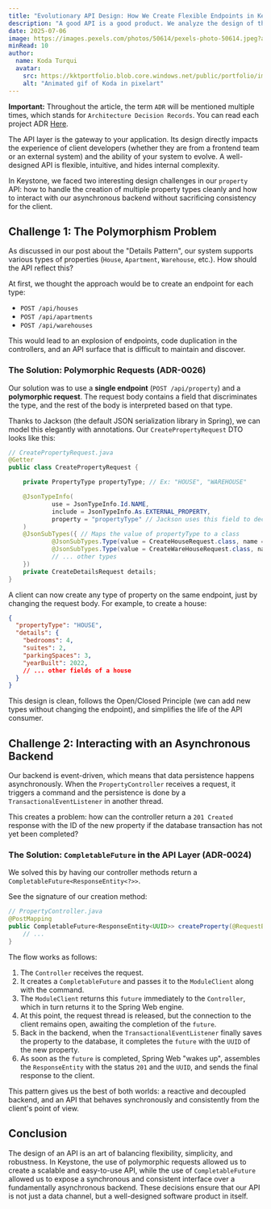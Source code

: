```yaml
---
title: "Evolutionary API Design: How We Create Flexible Endpoints in Keystone"
description: "A good API is a good product. We analyze the design of the Keystone API, focusing on how we handle polymorphic requests for different property types using a single endpoint and how we manage the asynchronicity of the backend with CompletableFuture."
date: 2025-07-06
image: https://images.pexels.com/photos/50614/pexels-photo-50614.jpeg?auto=compress&cs=tinysrgb&w=1260&h=750&dpr=1
minRead: 10
author:
  name: Koda Turqui
  avatar:
    src: https://kktportfolio.blob.core.windows.net/public/portfolio/images/20250809_2318_Homem com Fones_remix_01k28w7xx5ehz85pss8pqtxek5-1.webp
    alt: "Animated gif of Koda in pixelart"
---
```


**Important:** Throughout the article, the term `ADR` will be mentioned multiple times, which stands for `Architecture Decision Records`. You can read each project ADR [Here](https://github.com/koda-kaolinite/keystone_api/tree/main/docs/ARCHITECTURE-DESICION-LOG).

The API layer is the gateway to your application. Its design directly impacts the experience of client developers (whether they are from a frontend team or an external system) and the ability of your system to evolve. A well-designed API is flexible, intuitive, and hides internal complexity.

In Keystone, we faced two interesting design challenges in our `property` API: how to handle the creation of multiple property types cleanly and how to interact with our asynchronous backend without sacrificing consistency for the client.

## Challenge 1: The Polymorphism Problem

As discussed in our post about the "Details Pattern", our system supports various types of properties (`House`, `Apartment`, `Warehouse`, etc.). How should the API reflect this?

At first, we thought the approach would be to create an endpoint for each type:
-   `POST /api/houses`
-   `POST /api/apartments`
-   `POST /api/warehouses`

This would lead to an explosion of endpoints, code duplication in the controllers, and an API surface that is difficult to maintain and discover.

### The Solution: Polymorphic Requests (ADR-0026)

Our solution was to use a **single endpoint** (`POST /api/property`) and a **polymorphic request**. The request body contains a field that discriminates the type, and the rest of the body is interpreted based on that type.

Thanks to Jackson (the default JSON serialization library in Spring), we can model this elegantly with annotations. Our `CreatePropertyRequest` DTO looks like this:

```java
// CreatePropertyRequest.java
@Getter
public class CreatePropertyRequest {

    private PropertyType propertyType; // Ex: "HOUSE", "WAREHOUSE"

    @JsonTypeInfo(
            use = JsonTypeInfo.Id.NAME,
            include = JsonTypeInfo.As.EXTERNAL_PROPERTY,
            property = "propertyType" // Jackson uses this field to decide
    )
    @JsonSubTypes({ // Maps the value of propertyType to a class
            @JsonSubTypes.Type(value = CreateHouseRequest.class, name = "HOUSE"),
            @JsonSubTypes.Type(value = CreateWareHouseRequest.class, name = "WAREHOUSE"),
            // ... other types
    })
    private CreateDetailsRequest details;
}
```

A client can now create any type of property on the same endpoint, just by changing the request body. For example, to create a house:

```json
{
  "propertyType": "HOUSE",
  "details": {
    "bedrooms": 4,
    "suites": 2,
    "parkingSpaces": 3,
    "yearBuilt": 2022,
    // ... other fields of a house
  }
}
```

This design is clean, follows the Open/Closed Principle (we can add new types without changing the endpoint), and simplifies the life of the API consumer.

## Challenge 2: Interacting with an Asynchronous Backend

Our backend is event-driven, which means that data persistence happens asynchronously. When the `PropertyController` receives a request, it triggers a command and the persistence is done by a `TransactionalEventListener` in another thread.

This creates a problem: how can the controller return a `201 Created` response with the ID of the new property if the database transaction has not yet been completed?

### The Solution: `CompletableFuture` in the API Layer (ADR-0024)

We solved this by having our controller methods return a `CompletableFuture<ResponseEntity<?>>`.

See the signature of our creation method:
```java
// PropertyController.java
@PostMapping
public CompletableFuture<ResponseEntity<UUID>> createProperty(@RequestBody CreatePropertyRequest request) {
    // ...
}
```

The flow works as follows:
1.  The `Controller` receives the request.
2.  It creates a `CompletableFuture` and passes it to the `ModuleClient` along with the command.
3.  The `ModuleClient` returns this `future` immediately to the `Controller`, which in turn returns it to the Spring Web engine.
4.  At this point, the request thread is released, but the connection to the client remains open, awaiting the completion of the `future`.
5.  Back in the backend, when the `TransactionalEventListener` finally saves the property to the database, it completes the `future` with the `UUID` of the new property.
6.  As soon as the `future` is completed, Spring Web "wakes up", assembles the `ResponseEntity` with the status `201` and the `UUID`, and sends the final response to the client.

This pattern gives us the best of both worlds: a reactive and decoupled backend, and an API that behaves synchronously and consistently from the client's point of view.

## Conclusion

The design of an API is an art of balancing flexibility, simplicity, and robustness. In Keystone, the use of polymorphic requests allowed us to create a scalable and easy-to-use API, while the use of `CompletableFuture` allowed us to expose a synchronous and consistent interface over a fundamentally asynchronous backend. These decisions ensure that our API is not just a data channel, but a well-designed software product in itself.
